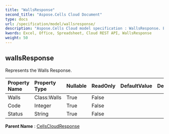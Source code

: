 ```yaml
---
title: "WallsResponse"
second_title: "Aspose.Cells Cloud Document"
type: docs
url: /specification/model/wallsresponse/
description: "Aspose.Cells Cloud model specification : WallsResponse. Effortlessly handle Excel and other spreadsheet documents with features like opening, generating, editing, splitting, merging, comparing, and converting."
kwords: Excel, Office, Spreadsheet, Cloud REST API, WallsResponse
weight: 50
---
```


## **wallsResponse**

Represents the Walls Response. 

| Property Name | Property Type | Nullable |  ReadOnly | DefaultValue | Description | 
| :- | :- | :- |:- |  :- | :- |
| Walls | Class:Walls | True |  False |  |  |  
| Code | Integer | True |  False |  |  |  
| Status | String | True |  False |  |  |  

**Parent Name** : [CellsCloudResponse](/specification/model/cellscloudresponse)

